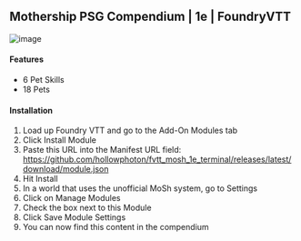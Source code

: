 ## Mothership PSG Compendium | 1e | FoundryVTT
![image](https://github.com/hollowphoton/fvtt_mosh_1e_psg/assets/17795348/a1abe5c5-94d0-4d4f-9581-ac2c0fded6b0)

#### Features
- 6 Pet Skills
- 18 Pets

#### Installation
 1. Load up Foundry VTT and go to the Add-On Modules tab
 2. Click Install Module
 3. Paste this URL into the Manifest URL field: https://github.com/hollowphoton/fvtt_mosh_1e_terminal/releases/latest/download/module.json
 4. Hit Install
 5. In a world that uses the unofficial MoSh system, go to Settings
 6. Click on Manage Modules
 7. Check the box next to this Module
 8. Click Save Module Settings
 9. You can now find this content in the compendium
